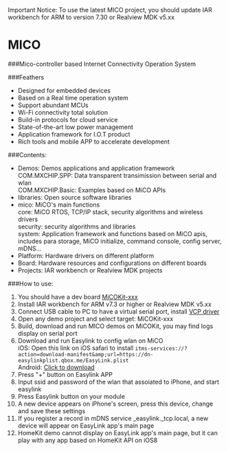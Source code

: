 Important Notice: To use the latest MICO project, you should update IAR workbench for ARM to version 7.30 or Realview MDK v5.xx

MICO
====

###Mico-controller based Internet Connectivity Operation System


###Feathers
* Designed for embedded devices
* Based on a Real time operation system
* Support abundant MCUs
* Wi-Fi connectivity total solution
* Build-in protocols for cloud service
* State-of-the-art low power management
* Application framework for I.O.T product
* Rich tools and mobile APP to accelerate development

###Contents:
* Demos: Demos applications and application framework<br />
COM.MXCHIP.SPP: Data transparent transimission between serial and wlan<br />
COM.MXCHIP.Basic: Examples based on MiCO APIs<br />
* libraries: Open source software libraries
* mico: MiCO's main functions<br />
core: MiCO RTOS, TCP/IP stack, security algorithms and wireless drivers<br />
security: security algorithms and libraries <br />
system: Application framework and functions based on MiCO apis, includes para storage, MiCO initialize, command console, config server, mDNS...<br />
* Platform: Hardware drivers on different platform
* Board: Hardware resources and configurations on different boards
* Projects: IAR workbench or Realview MDK projects

###How to use:
1. You should have a dev board [MiCOKit-xxx](http://mico.io/wiki/doku.php?id=micokit_overview)<br />
2. Install IAR workbench for ARM v7.3 or higher or Realview MDK v5.xx
3. Connect USB cable to PC to have a virtual serial port, install [VCP driver](http://www.ftdichip.com/Drivers/VCP.htm) 
4. Open any demo project and select target: MiCOKit-xxx
5. Build, download and run MICO demos on MiCOKit, you may find logs display on serial port
6. Download and run Easylink to config wlan on MiCO<br />
iOS: 
Open this link on iOS safari to install ```itms-services://?action=download-manifest&amp;url=https://dn-easylinkplist.qbox.me/EasyLink.plist```<br />
Android: [Click to download](http://mico.io/download/Easylink.apk)<br />
7. Press "+" button on Easylink APP
8. Input ssid and password of the wlan that assoiated to iPhone, and start easylink
9. Press Easylink button on your module
10. A new device appears on iPhone's screen, press this device, change and save these settings
11. If you register a record in mDNS service _easylink._tcp.local, a new device will appear on EasyLink app's main page
12. HomeKit demo cannot display on EasyLink app's main page, but it can play with any app based on HomeKit API on iOS8
